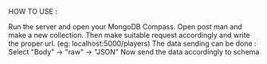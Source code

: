 HOW TO USE :

Run the server and open your MongoDB Compass.
Open post man and make a new collection.
Then make suitable request accordingly and write the proper url. (eg: localhost:5000/players)
The data sending can be done :
Select "Body" -> "raw" -> "JSON"
Now send the data accordingly to schema
